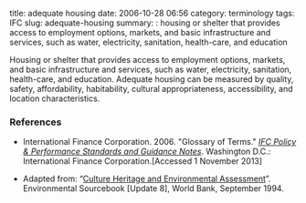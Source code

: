title: adequate housing
date: 2006-10-28 06:56
category: terminology
tags: IFC
slug: adequate-housing
summary: : housing or shelter that provides access to employment options, markets, and basic infrastructure and services, such as water, electricity, sanitation, health-care, and education

Housing or shelter that provides access to employment options, markets, and basic infrastructure and services, such as water, electricity, sanitation, health-care, and education. Adequate housing can be measured by quality, safety, affordability, habitability, cultural appropriateness, accessibility, and location characteristics.  

### References

* <ref>International Finance Corporation. 2006. "Glossary of Terms." *[IFC Policy & Performance Standards and Guidance Notes](http://www.ifc.org/wps/wcm/connect/9a9464804885598c8364d36a6515bb18/Glossary%2Bof%2BTerms.pdf?MOD=AJPERES&attachment=true&id=1322803900995)*. Washington D.C.: International Finance Corporation.[Accessed 1 November 2013]</ref>

* Adapted from: “[Culture Heritage and Environmental Assessment](http://www.adb.org/documents/Guidelines/Environmental_Assessment/Cultural_Heritage.pdf)”. Environmental Sourcebook [Update 8], World Bank, September 1994.
